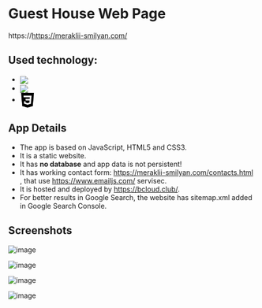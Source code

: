 # Guest House Web Page

https://https://meraklii-smilyan.com/

## Used technology:
 - <img align="center" src="https://github.com/simple-icons/simple-icons/blob/develop/icons/javascript.svg" height="30" color="yellow"/>
 - <img align="center" src="https://github.com/simple-icons/simple-icons/blob/develop/icons/html5.svg" height="30" color="orange"/>
 - <img align="center" src="https://github.com/simple-icons/simple-icons/blob/develop/icons/css3.svg" height="30" color="lightblue"/>

## App Details

 - The app is based on JavaScript, HTML5 and CSS3.
 - It is a static website.
 - It has **no database** and app data is not persistent!
 - It has working contact form: https://meraklii-smilyan.com/contacts.html , that use https://www.emailjs.com/ servisec.
 - It is hosted and deployed by https://bcloud.club/.
 - For better results in Google Search, the website has sitemap.xml added in Google Search Console.

## Screenshots

![image](https://github.com/RadoslavBukov/GuestHouse/tree/main/photos/summary.png)

![image](https://github.com/RadoslavBukov/GuestHouse/tree/main/photos/laptop.png)

![image](https://github.com/RadoslavBukov/GuestHouse/tree/main/photos/tablet.png)

![image](https://github.com/RadoslavBukov/GuestHouse/tree/main/photos/phone.png)
